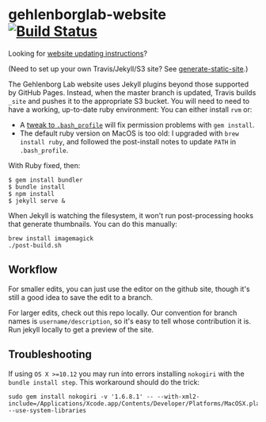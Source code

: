 # gehlenborglab-website [![Build Status](https://travis-ci.org/hms-dbmi/gehlenborglab-website.svg?branch=master)](https://travis-ci.org/hms-dbmi/gehlenborglab-website)

Looking for [website updating instructions](./docs/)?

(Need to set up your own Travis/Jekyll/S3 site? See [generate-static-site](https://github.com/hms-dbmi/generate-static-site).)

The Gehlenborg Lab website uses Jekyll plugins beyond those supported by GitHub Pages.
Instead, when the master branch is updated, Travis builds `_site` and pushes it
to the appropriate S3 bucket. You will need to need to have a working, up-to-date ruby environment:
You can either install `rvm` or:

- A [tweak to `.bash_profile`](https://www.michaelehead.com/2016/02/06/installing-gems-without-sudo.html) will fix permission problems with `gem install`.
- The default ruby version on MacOS is too old: I upgraded with `brew install ruby`,
and followed the post-install notes to update `PATH` in `.bash_profile`.

With Ruby fixed, then:

```
$ gem install bundler
$ bundle install
$ npm install
$ jekyll serve &
```

When Jekyll is watching the filesystem, it won't run post-processing hooks that
generate thumbnails. You can do this manually:

```
brew install imagemagick
./post-build.sh
```

## Workflow

For smaller edits, you can just use the editor on the github site, though it's still a good idea to save the edit to a branch.

For larger edits, check out this repo locally. Our convention for branch names is `username/description`, so it's easy to tell whose contribution it is.
Run jekyll locally to get a preview of the site.

## Troubleshooting

If using `OS X >=10.12` you may run into errors installing `nokogiri` with the `bundle install step`.
This workaround should do the trick:
```
sudo gem install nokogiri -v '1.6.8.1' -- --with-xml2-include=/Applications/Xcode.app/Contents/Developer/Platforms/MacOSX.platform/Developer/SDKs/MacOSX10.12.sdk/usr/include/libxml2 --use-system-libraries
```

